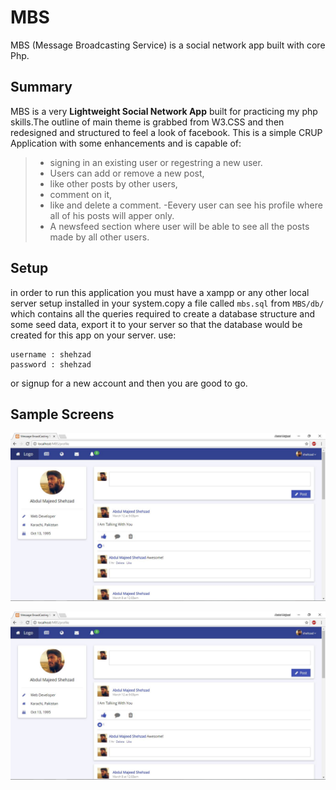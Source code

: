 # MBS
MBS (Message Broadcasting Service) is a social network app built with core Php.

## Summary
MBS is a very **Lightweight Social Network App** built for practicing my php skills.The outline of main theme is grabbed from W3.CSS and then redesigned and structured to feel a look of facebook.
This is a simple CRUP Application with some enhancements and is capable of:
> - signing in an existing user or regestring a new user.
> - Users can add or remove a new post, 
> - like other posts by other users, 
> - comment on it, 
> - like and delete  a comment. 
> -Eevery user can see his profile where all of his posts will apper only.
> - A newsfeed section where user will be able to see all the posts made by all other users.  


## Setup
in order to run this application you must have a xampp or any other local server setup installed in your system.copy a file called 
`mbs.sql` from `MBS/db/` which contains all the queries required to create a database structure and some seed data,
export it to your server so that the database would be created for this app on your server.
use:
```
username : shehzad
password : shehzad
```
or signup for a new account and then you are good to go.

## Sample Screens
![example screenshot](https://github.com/Shehzad47/MBS/blob/master/img/screenshots/profile.JPG)


![example screenshot](https://github.com/Shehzad47/MBS/blob/master/img/screenshots/profile.JPG)
